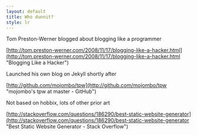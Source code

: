 ```yaml
---
layout: default
title: Who dunnit?
style: lr
---
```


Tom Preston-Werner blogged about blogging like a programmer

[http://tom.preston-werner.com/2008/11/17/blogging-like-a-hacker.html](http://tom.preston-werner.com/2008/11/17/blogging-like-a-hacker.html "Blogging Like a Hacker")

Launched his own blog on Jekyll shortly after

[http://github.com/mojombo/tpw](http://github.com/mojombo/tpw "mojombo's tpw at master - GitHub")

Not based on hobbix, lots of other prior art

[http://stackoverflow.com/questions/186290/best-static-website-generator](http://stackoverflow.com/questions/186290/best-static-website-generator "Best Static Website Generator - Stack Overflow")